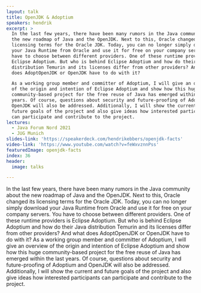 ```yaml
---
layout: talk
title: OpenJDK & Adoptium
speakers: hendrik
excerpt: >
  In the last few years, there have been many rumors in the Java community about
  the new roadmap of Java and the OpenJDK. Next to this, Oracle changed its
  licensing terms for the Oracle JDK. Today, you can no longer simply download
  your Java Runtime from Oracle and use it for free on your company servers. You
  have to choose between different providers. One of these runtime providers is
  Eclipse Adoptium. But who is behind Eclipse Adoptium and how do their Java
  distribution Temurin and its licenses differ from other providers? And what
  does AdoptOpenJDK or OpenJDK have to do with it?

  As a working group member and committer of Adoptium, I will give an overview
  of the origin and intention of Eclipse Adoptium and show how this huge
  community-based project for the free reuse of Java has emerged within the last
  years. Of course, questions about security and future-proofing of Adoptium and
  OpenJDK will also be addressed. Additionally, I will show the current and
  future goals of the project and also give ideas how interested participants
  can participate and contribute to the project.
lectures:
  - Java Forum Nord 2021
  - JUG Munich
slides-link: 'https://speakerdeck.com/hendrikebbers/openjdk-facts'
video-link: 'https://www.youtube.com/watch?v=feWxvznnPss'
featuredImage: openjdk-facts
index: 36
header:
  image: talks

---
```


In the last few years, there have been many rumors in the Java community about the new roadmap of Java and the OpenJDK. Next to this, Oracle changed its licensing terms for the Oracle JDK. Today, you can no longer simply download your Java Runtime from Oracle and use it for free on your company servers. You have to choose between different providers. One of these runtime providers is Eclipse Adoptium. But who is behind Eclipse Adoptium and how do their Java distribution Temurin and its licenses differ from other providers? And what does AdoptOpenJDK or OpenJDK have to do with it?
As a working group member and committer of Adoptium, I will give an overview of the origin and intention of Eclipse Adoptium and show how this huge community-based project for the free reuse of Java has emerged within the last years. Of course, questions about security and future-proofing of Adoptium and OpenJDK will also be addressed. Additionally, I will show the current and future goals of the project and also give ideas how interested participants can participate and contribute to the project.
